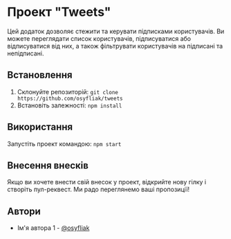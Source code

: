 # Проект "Tweets"

Цей додаток дозволяє стежити та керувати підписками користувачів. Ви можете переглядати список користувачів, підписуватися або відписуватися від них, а також фільтрувати користувачів на підписані та непідписані.

## Встановлення

1. Склонуйте репозиторій: `git clone https://github.com/osyfliak/tweets`
2. Встановіть залежності: `npm install`

## Використання

Запустіть проект командою: `npm start`

## Внесення внесків

Якщо ви хочете внести свій внесок у проект, відкрийте нову гілку і створіть пул-реквест. Ми радо переглянемо ваші пропозиції!

## Автори

- Ім'я автора 1 - [@osyfliak](https://github.com/osyfliak)


